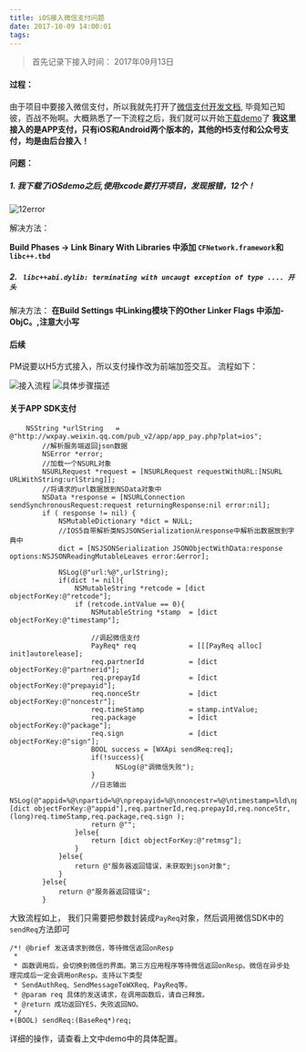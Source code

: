 ```yaml
---
title: iOS接入微信支付问题
date: 2017-10-09 14:00:01
tags:
---
```



>  首先记录下接入时间： 2017年09月13日

#### 过程：
由于项目中要接入微信支付，所以我就先打开了[微信支付开发文档](https://pay.weixin.qq.com/wiki/doc/api/index.html), 毕竟知己知彼，百战不殆啊。大概熟悉了一下流程之后，我们就可以开始[下载demo](https://pay.weixin.qq.com/wiki/doc/api/app/app.php?chapter=11_1)了 **我这里接入的是APP支付，只有iOS和Android两个版本的，其他的H5支付和公众号支付，均是由后台接入！**

#### 问题：
##### 1.  我下载了iOSdemo之后,使用xcode要打开项目，发现报错，12个！

![12error](http://upload-images.jianshu.io/upload_images/1241385-5acc5d93af6ec5af.png?imageMogr2/auto-orient/strip%7CimageView2/2/w/1240)

解决方法：
<!--more-->
**Build Phases -> Link Binary With Libraries 中添加 `CFNetwork.framework`和`libc++.tbd`**
##### 2. ` libc++abi.dylib: terminating with uncaugt exception of type .... 开头`
解决方法：
**在Build Settings 中Linking模块下的Other Linker Flags 中添加-ObjC。,注意大小写**


#### 后续
PM说要以H5方式接入，所以支付操作改为前端加签交互。
流程如下：

![接入流程](http://upload-images.jianshu.io/upload_images/1241385-9fa8c7295ad875af.png?imageMogr2/auto-orient/strip%7CimageView2/2/w/1240)
![具体步骤描述](http://upload-images.jianshu.io/upload_images/1241385-d59e32081bfb1a74.png?imageMogr2/auto-orient/strip%7CimageView2/2/w/1240)



#### 关于APP SDK支付
```
    NSString *urlString   = @"http://wxpay.weixin.qq.com/pub_v2/app/app_pay.php?plat=ios";
        //解析服务端返回json数据
        NSError *error;
        //加载一个NSURL对象
        NSURLRequest *request = [NSURLRequest requestWithURL:[NSURL URLWithString:urlString]];
        //将请求的url数据放到NSData对象中
        NSData *response = [NSURLConnection sendSynchronousRequest:request returningResponse:nil error:nil];
        if ( response != nil) {
            NSMutableDictionary *dict = NULL;
            //IOS5自带解析类NSJSONSerialization从response中解析出数据放到字典中
            dict = [NSJSONSerialization JSONObjectWithData:response options:NSJSONReadingMutableLeaves error:&error];

            NSLog(@"url:%@",urlString);
            if(dict != nil){
                NSMutableString *retcode = [dict objectForKey:@"retcode"];
                if (retcode.intValue == 0){
                    NSMutableString *stamp  = [dict objectForKey:@"timestamp"];

                    //调起微信支付
                    PayReq* req             = [[[PayReq alloc] init]autorelease];
                    req.partnerId           = [dict objectForKey:@"partnerid"];
                    req.prepayId            = [dict objectForKey:@"prepayid"];
                    req.nonceStr            = [dict objectForKey:@"noncestr"];
                    req.timeStamp           = stamp.intValue;
                    req.package             = [dict objectForKey:@"package"];
                    req.sign                = [dict objectForKey:@"sign"];
                    BOOL success = [WXApi sendReq:req];
                    if(!success){
                          NSLog(@"调微信失败");
                    }
                    //日志输出
                    NSLog(@"appid=%@\npartid=%@\nprepayid=%@\nnoncestr=%@\ntimestamp=%ld\npackage=%@\nsign=%@",[dict objectForKey:@"appid"],req.partnerId,req.prepayId,req.nonceStr,(long)req.timeStamp,req.package,req.sign );
                    return @"";
                }else{
                    return [dict objectForKey:@"retmsg"];
                }
            }else{
                return @"服务器返回错误，未获取到json对象";
            }
        }else{
            return @"服务器返回错误";
        }
```
大致流程如上， 我们只需要把参数封装成`PayReq`对象，然后调用微信SDK中的`sendReq`方法即可
```
/*! @brief 发送请求到微信，等待微信返回onResp
 *
 * 函数调用后，会切换到微信的界面。第三方应用程序等待微信返回onResp。微信在异步处理完成后一定会调用onResp。支持以下类型
 * SendAuthReq、SendMessageToWXReq、PayReq等。
 * @param req 具体的发送请求，在调用函数后，请自己释放。
 * @return 成功返回YES，失败返回NO。
 */
+(BOOL) sendReq:(BaseReq*)req;
```
详细的操作，请查看上文中demo中的具体配置。
